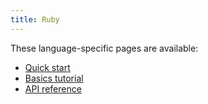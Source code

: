 ```yaml
---
title: Ruby
---
```


These language-specific pages are available:

- [Quick start](quickstart)
- [Basics tutorial](basics)
- [API reference](api/rubydoc.info/gems/grpc?ext=1)
